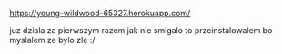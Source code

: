 https://young-wildwood-65327.herokuapp.com/


juz dziala za pierwszym razem jak nie smigalo to przeinstalowalem bo myslalem ze bylo zle :/
